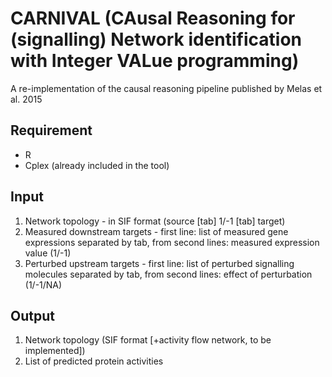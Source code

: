 # CARNIVAL (CAusal Reasoning for (signalling) Network identification with Integer VALue programming)

A re-implementation of the causal reasoning pipeline published by Melas et al. 2015 

## Requirement
- R 
- Cplex (already included in the tool)

## Input
1) Network topology - in SIF format (source [tab] 1/-1 [tab] target)
2) Measured downstream targets - first line: list of measured gene expressions separated by tab, from second lines: measured expression value (1/-1) 
3) Perturbed upstream targets - first line: list of perturbed signalling molecules separated by tab, from second lines: effect of perturbation (1/-1/NA)

## Output
1) Network topology (SIF format [+activity flow network, to be implemented])
2) List of predicted protein activities
